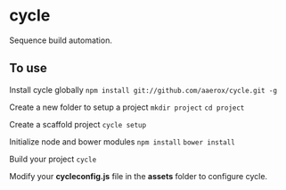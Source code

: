 cycle
=====

Sequence build automation.


To use
------

Install cycle globally `npm install git://github.com/aaerox/cycle.git -g`

Create a new folder to setup a project
`mkdir project`
`cd project`

Create a scaffold project `cycle setup`

Initialize node and bower modules `npm install` `bower install`

Build your project `cycle`

Modify your **cycleconfig.js** file in the **assets** folder to configure cycle.
